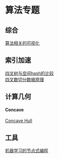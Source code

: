 # 算法专题

## 综合
[算法相关的可视化](https://github.com/unconed/algovis)


## 索引加速
[四叉树与空间hash的比较](http://zufallsgenerator.github.io/2014/01/26/visually-comparing-algorithms/)<br>
[四叉数切分数据原理](https://www.mapbox.com/blog/introducing-geojson-vt/)

## 计算几何

#### Concave
[Concave Hull]()
## 工具
[机器学习的节点式编程](https://www.tensorflow.org/)